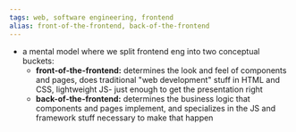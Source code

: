 ```yaml
---
tags: web, software engineering, frontend
alias: front-of-the-frontend, back-of-the-frontend
---
```


- a mental model where we split frontend eng into two conceptual buckets:
	- **front-of-the-frontend:** determines the look and feel of components and pages, does traditional "web development" stuff in HTML and CSS, lightweight JS- just enough to get the presentation right
	- **back-of-the-frontend:** determines the business logic that components and pages implement, and specializes in the JS and framework stuff necessary to make that happen